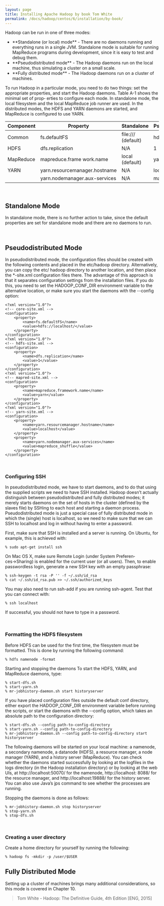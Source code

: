 ```yaml
---
layout: page
title: Installing Apache Hadoop by book Tom White
permalink: /docs/hadoop/centos/6/installation/by-book/
---
```



Hadoop can be run in one of three modes:

<ul>
    <li>**Standalone (or local) mode** - There are no daemons running and everything runs in a single JVM. Standalone
    mode is suitable for running MapReduce programs during development, since it is
    easy to test and debug them.</li>
    <li>**Pseudodistributed mode** - The Hadoop daemons run on the local machine, thus simulating a cluster on a small
    scale.</li>
    <li>**Fully distributed mode** - The Hadoop daemons run on a cluster of machines.</li>
</ul>


To run Hadoop in a particular mode, you need to do two things: set the appropriate
properties, and start the Hadoop daemons. Table A-1 shows the minimal set of prop‐
erties to configure each mode. In standalone mode, the local filesystem and the local
MapReduce job runner are used. In the distributed modes, the HDFS and YARN daemons are started, and MapReduce is configured to use YARN.


|  Component | Property  |  Standalone | Pseudodistributed  | Fully distributed  |
|---|---|---|---|---|
| Common  | fs.defaultFS  | file:/// (default)  | hdfs://localhost/  | hdfs://namenode/  |
|  HDFS | dfs.replication  | N/A  | 1  | 3 (default)  |
|  MapReduce | mapreduce.frame work.name  | local (default)  | yarn  | yarn |
|  YARN | yarn.resourcemanager.hostname  |  N/A | localhost  | resourcemanager  |
|   | yarn.nodemanager.aux-services |  N/A | mapreduce_shuffle | mapreduce_shuffle  |


<br/>

## Standalone Mode

In standalone mode, there is no further action to take, since the default properties are set for standalone mode and there are no daemons to run.

<br/>

## Pseudodistributed Mode

In pseudodistributed mode, the configuration files should be created with the following
contents and placed in the etc/hadoop directory. Alternatively, you can copy the etc/
hadoop directory to another location, and then place the *-site.xml configuration files
there. The advantage of this approach is that it separates configuration settings from
the installation files. If you do this, you need to set the HADOOP_CONF_DIR environment
variable to the alternative location, or make sure you start the daemons with the
--config option:


    <?xml version="1.0"?>
    <!-- core-site.xml -->
    <configuration>
        <property>
            <name>fs.defaultFS</name>
            <value>hdfs://localhost/</value>
        </property>
    </configuration>
    <?xml version="1.0"?>
    <!-- hdfs-site.xml -->
    <configuration>
        <property>
            <name>dfs.replication</name>
            <value>1</value>
        </property>
    </configuration>
    <?xml version="1.0"?>
    <!-- mapred-site.xml -->
    <configuration>
        <property>
            <name>mapreduce.framework.name</name>
            <value>yarn</value>
        </property>
    </configuration>
    <?xml version="1.0"?>
    <!-- yarn-site.xml -->
    <configuration>
        <property>
            <name>yarn.resourcemanager.hostname</name>
            <value>localhost</value>
        </property>
        <property>
            <name>yarn.nodemanager.aux-services</name>
            <value>mapreduce_shuffle</value>
        </property>
    </configuration>



<br/>

### Configuring SSH


In pseudodistributed mode, we have to start daemons, and to do that using the supplied scripts we need to have SSH installed. Hadoop doesn’t actually distinguish between pseudodistributed and fully distributed modes; it merely starts daemons on the set of
hosts in the cluster (defined by the slaves file) by SSHing to each host and starting a daemon process. Pseudodistributed mode is just a special case of fully distributed mode in which the (single) host is localhost, so we need to make sure that we can SSH to localhost and log in without having to enter a password.

First, make sure that SSH is installed and a server is running. On Ubuntu, for example, this is achieved with:

    % sudo apt-get install ssh

On Mac OS X, make sure Remote Login (under System Preferen‐
ces→Sharing) is enabled for the current user (or all users).
Then, to enable passwordless login, generate a new SSH key with an empty passphrase:

    % ssh-keygen -t rsa -P '' -f ~/.ssh/id_rsa
    % cat ~/.ssh/id_rsa.pub >> ~/.ssh/authorized_keys

You may also need to run ssh-add if you are running ssh-agent.
Test that you can connect with:

    % ssh localhost

If successful, you should not have to type in a password.

<br/>

### Formatting the HDFS filesystem

Before HDFS can be used for the first time, the filesystem must be formatted. This is done by running the following command:

    % hdfs namenode -format

Starting and stopping the daemons
To start the HDFS, YARN, and MapReduce daemons, type:

    % start-dfs.sh
    % start-yarn.sh
    % mr-jobhistory-daemon.sh start historyserver


If you have placed configuration files outside the default conf directory, either export the HADOOP_CONF_DIR environment variable before running the scripts, or start the daemons with the --config option, which takes an absolute path to the configuration directory:

    % start-dfs.sh --config path-to-config-directory
    % start-yarn.sh --config path-to-config-directory
    % mr-jobhistory-daemon.sh --config path-to-config-directory start historyserver


The following daemons will be started on your local machine: a namenode, a secondary
namenode, a datanode (HDFS), a resource manager, a node manager (YARN), and a
history server (MapReduce). You can check whether the daemons started successfully
by looking at the logfiles in the logs directory (in the Hadoop installation directory) or
by looking at the web UIs, at http://localhost:50070/ for the namenode, http://localhost:
8088/ for the resource manager, and http://localhost:19888/ for the history server. You
can also use Java’s jps command to see whether the processes are running.

Stopping the daemons is done as follows:

    % mr-jobhistory-daemon.sh stop historyserver
    % stop-yarn.sh
    % stop-dfs.sh

<br/>

### Creating a user directory

Create a home directory for yourself by running the following:

    % hadoop fs -mkdir -p /user/$USER

## Fully Distributed Mode

Setting up a cluster of machines brings many additional considerations, so this mode is covered in Chapter 10.


> Tom White - Hadoop: The Definitive Guide, 4th Edition [ENG, 2015]

